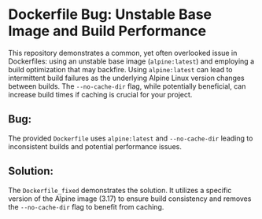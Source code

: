 # Dockerfile Bug: Unstable Base Image and Build Performance

This repository demonstrates a common, yet often overlooked issue in Dockerfiles: using an unstable base image (`alpine:latest`) and employing a build optimization that may backfire.  Using `alpine:latest` can lead to intermittent build failures as the underlying Alpine Linux version changes between builds. The `--no-cache-dir` flag, while potentially beneficial, can increase build times if caching is crucial for your project.

## Bug:
The provided `Dockerfile` uses `alpine:latest` and `--no-cache-dir` leading to inconsistent builds and potential performance issues.

## Solution:
The `Dockerfile_fixed` demonstrates the solution.  It utilizes a specific version of the Alpine image (3.17) to ensure build consistency and removes the `--no-cache-dir` flag to benefit from caching.